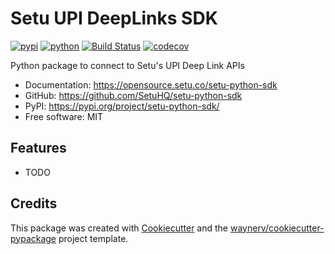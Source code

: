 # Setu UPI DeepLinks SDK


[![pypi](https://img.shields.io/pypi/v/setu-python-sdk.svg)](https://pypi.org/project/setu-python-sdk/)
[![python](https://img.shields.io/pypi/pyversions/setu-python-sdk.svg)](https://pypi.org/project/setu-python-sdk/)
[![Build Status](https://github.com/SetuHQ/setu-python-sdk/actions/workflows/dev.yml/badge.svg)](https://github.com/SetuHQ/setu-python-sdk/actions/workflows/dev.yml)
[![codecov](https://codecov.io/gh/SetuHQ/setu-python-sdk/branch/main/graphs/badge.svg)](https://codecov.io/github/SetuHQ/setu-python-sdk)



Python package to connect to Setu's UPI Deep Link APIs


* Documentation: <https://opensource.setu.co/setu-python-sdk>
* GitHub: <https://github.com/SetuHQ/setu-python-sdk>
* PyPI: <https://pypi.org/project/setu-python-sdk/>
* Free software: MIT


## Features

* TODO

## Credits

This package was created with [Cookiecutter](https://github.com/audreyr/cookiecutter) and the [waynerv/cookiecutter-pypackage](https://github.com/waynerv/cookiecutter-pypackage) project template.
